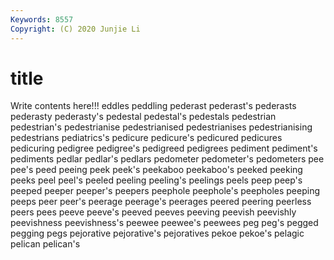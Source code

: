 ```yaml
---
Keywords: 8557
Copyright: (C) 2020 Junjie Li
---
```


# title

Write contents here!!!
eddles 
peddling
pederast 
pederast's 
pederasts 
pederasty 
pederasty's 
pedestal 
pedestal's 
pedestals 
pedestrian 
pedestrian's
pedestrianise 
pedestrianised 
pedestrianises 
pedestrianising 
pedestrians 
pediatrics's 
pedicure 
pedicure's 
pedicured 
pedicures
pedicuring 
pedigree 
pedigree's 
pedigreed 
pedigrees 
pediment 
pediment's 
pediments 
pedlar 
pedlar's
pedlars 
pedometer 
pedometer's 
pedometers 
pee 
pee's 
peed 
peeing 
peek 
peek's
peekaboo 
peekaboo's 
peeked 
peeking 
peeks 
peel 
peel's 
peeled 
peeling 
peeling's
peelings 
peels 
peep 
peep's 
peeped 
peeper 
peeper's 
peepers 
peephole 
peephole's
peepholes 
peeping 
peeps 
peer 
peer's 
peerage 
peerage's 
peerages 
peered 
peering
peerless 
peers 
pees 
peeve 
peeve's 
peeved 
peeves 
peeving 
peevish 
peevishly
peevishness 
peevishness's 
peewee 
peewee's 
peewees 
peg 
peg's 
pegged 
pegging 
pegs
pejorative 
pejorative's 
pejoratives 
pekoe 
pekoe's 
pelagic 
pelican 
pelican's 
